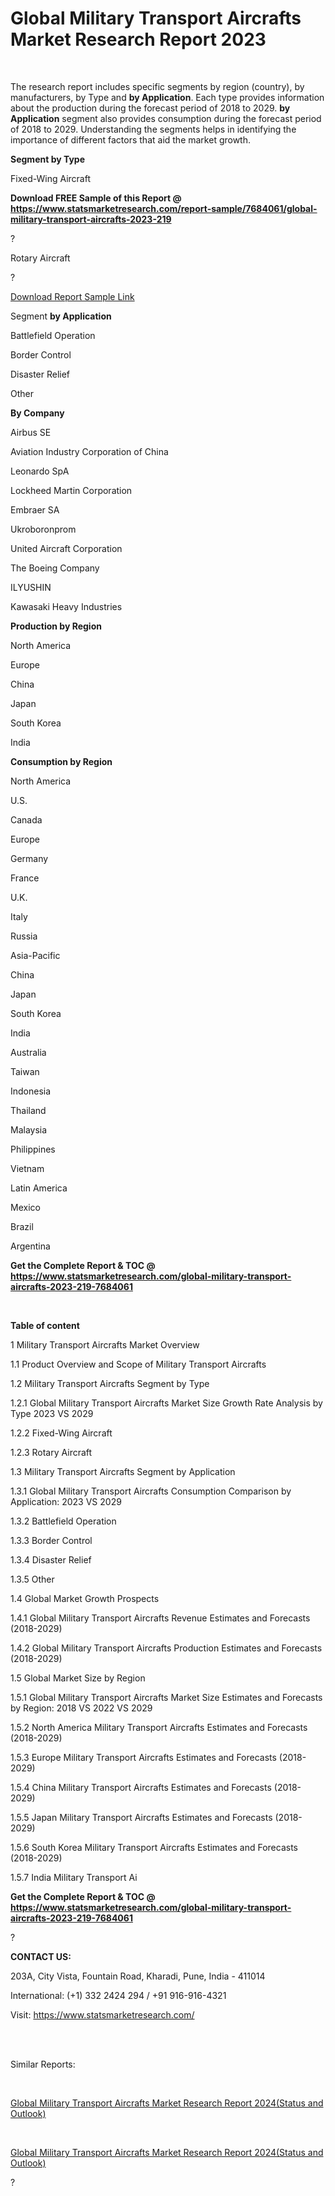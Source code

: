 <h1>Global Military Transport Aircrafts Market Research Report 2023</h1><br/><p>The research report includes specific segments by region (country), by manufacturers, by Type and <strong>by Application</strong>. Each type provides information about the production during the forecast period of 2018 to 2029. <strong>by Application</strong> segment also provides consumption during the forecast period of 2018 to 2029. Understanding the segments helps in identifying the importance of different factors that aid the market growth.</p>
 
 
 
 <p><strong>Segment by Type</strong></p>
 
 
 
 <p>Fixed-Wing Aircraft</p>
 
 
 
 <div><b>Download FREE Sample of this Report @ <a href="https://www.statsmarketresearch.com/download-free-sample/7684061/global-military-transport-aircrafts-2023-219">https://www.statsmarketresearch.com/report-sample/7684061/global-military-transport-aircrafts-2023-219</a></b></div>
 
 
 
 <p>? </p>
 
 
 
 <p>Rotary Aircraft</p>
 
 
 
 <p>? </p>
 
 
 
 <p><a href="https://www.statsmarketresearch.com/download-free-sample/7684061/global-military-transport-aircrafts-2023-219">Download Report Sample Link</a></p>
 
 
 
 <p>Segment <strong>by Application</strong></p>
 
 
 
 <p>Battlefield Operation</p>
 
 
 
 <p>Border Control</p>
 
 
 
 <p>Disaster Relief</p>
 
 
 
 <p>Other</p>
 
 
 
 <p><strong>By Company</strong></p>
 
 
 
 <p>Airbus SE</p>
 
 
 
 <p>Aviation Industry Corporation of China</p>
 
 
 
 <p>Leonardo SpA</p>
 
 
 
 <p>Lockheed Martin Corporation</p>
 
 
 
 <p>Embraer SA</p>
 
 
 
 <p>Ukroboronprom</p>
 
 
 
 <p>United Aircraft Corporation</p>
 
 
 
 <p>The Boeing Company</p>
 
 
 
 <p>ILYUSHIN</p>
 
 
 
 <p>Kawasaki Heavy Industries</p>
 
 
 
 <p><strong>Production by Region</strong></p>
 
 
 
 <p>North America</p>
 
 
 
 <p>Europe</p>
 
 
 
 <p>China</p>
 
 
 
 <p>Japan</p>
 
 
 
 <p>South Korea</p>
 
 
 
 <p>India</p>
 
 
 
 <p><strong>Consumption by Region</strong></p>
 
 
 
 <p>North America</p>
 
 
 
 <p>U.S.</p>
 
 
 
 <p>Canada</p>
 
 
 
 <p>Europe</p>
 
 
 
 <p>Germany</p>
 
 
 
 <p>France</p>
 
 
 
 <p>U.K.</p>
 
 
 
 <p>Italy</p>
 
 
 
 <p>Russia</p>
 
 
 
 <p>Asia-Pacific</p>
 
 
 
 <p>China</p>
 
 
 
 <p>Japan</p>
 
 
 
 <p>South Korea</p>
 
 
 
 <p>India</p>
 
 
 
 <p>Australia</p>
 
 
 
 <p>Taiwan</p>
 
 
 
 <p>Indonesia</p>
 
 
 
 <p>Thailand</p>
 
 
 
 <p>Malaysia</p>
 
 
 
 <p>Philippines</p>
 
 
 
 <p>Vietnam</p>
 
 
 
 <p>Latin America</p>
 
 
 
 <p>Mexico</p>
 
 
 
 <p>Brazil</p>
 
 
 
 <p>Argentina</p>
 
 
 
 <div><b>Get the Complete Report & TOC @ <a href="https://www.statsmarketresearch.com/global-military-transport-aircrafts-2023-219-7684061">https://www.statsmarketresearch.com/global-military-transport-aircrafts-2023-219-7684061</a></b></div>
 
 
 
 <p><br />
 
 <b>Table of content</b></p>
 
 
 
 <p>1 Military Transport Aircrafts Market Overview<br />
 
 1.1 Product Overview and Scope of Military Transport Aircrafts<br />
 
 1.2 Military Transport Aircrafts Segment by Type<br />
 
 1.2.1 Global Military Transport Aircrafts Market Size Growth Rate Analysis by Type 2023 VS 2029<br />
 
 1.2.2 Fixed-Wing Aircraft<br />
 
 1.2.3 Rotary Aircraft<br />
 
 1.3 Military Transport Aircrafts Segment by Application<br />
 
 1.3.1 Global Military Transport Aircrafts Consumption Comparison by Application: 2023 VS 2029<br />
 
 1.3.2 Battlefield Operation<br />
 
 1.3.3 Border Control<br />
 
 1.3.4 Disaster Relief<br />
 
 1.3.5 Other<br />
 
 1.4 Global Market Growth Prospects<br />
 
 1.4.1 Global Military Transport Aircrafts Revenue Estimates and Forecasts (2018-2029)<br />
 
 1.4.2 Global Military Transport Aircrafts Production Estimates and Forecasts (2018-2029)<br />
 
 1.5 Global Market Size by Region<br />
 
 1.5.1 Global Military Transport Aircrafts Market Size Estimates and Forecasts by Region: 2018 VS 2022 VS 2029<br />
 
 1.5.2 North America Military Transport Aircrafts Estimates and Forecasts (2018-2029)<br />
 
 1.5.3 Europe Military Transport Aircrafts Estimates and Forecasts (2018-2029)<br />
 
 1.5.4 China Military Transport Aircrafts Estimates and Forecasts (2018-2029)<br />
 
 1.5.5 Japan Military Transport Aircrafts Estimates and Forecasts (2018-2029)<br />
 
 1.5.6 South Korea Military Transport Aircrafts Estimates and Forecasts (2018-2029)<br />
 
 1.5.7 India Military Transport Ai</p>
 
 
 
 <div><b>Get the Complete Report & TOC @ <a href="https://www.statsmarketresearch.com/global-military-transport-aircrafts-2023-219-7684061">https://www.statsmarketresearch.com/global-military-transport-aircrafts-2023-219-7684061</a></b></div>
 
 
 
 <p>? </p>
 
 
 
 <p><b>CONTACT US:</b><br />
 
 203A, City Vista, Fountain Road, Kharadi, Pune, India - 411014<br />
 
 International: (+1) 332 2424 294 / +91 916-916-4321<br />
 
 Visit: <a href="https://www.statsmarketresearch.com/">https://www.statsmarketresearch.com/</a><br />
 
 <br />
 
 <br />
 
 Similar Reports:<br />
 
 <br />
 
 <a href="https://www.statsmarketresearch.com/global-military-transport-aircrafts-2024-931-8009362">Global Military Transport Aircrafts Market Research Report 2024(Status and Outlook)</a><br />
 
 <br />
 
 <a href="https://www.statsmarketresearch.com/global-military-transport-aircrafts-2024-263-8009076">Global Military Transport Aircrafts Market Research Report 2024(Status and Outlook)</a><br />
 
 ? </p>